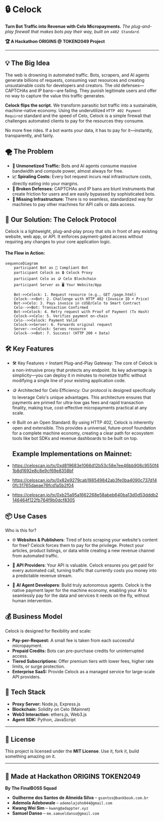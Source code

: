 # 🔒 Celock

**Turn Bot Traffic into Revenue with Celo Micropayments.** *The plug-and-play firewall that makes bots pay their way, built on `x402 Standard`.*

**🏆 A Hackathon ORIGINS @ TOKEN2049 Project**

-----

## 💡 The Big Idea

The web is drowning in automated traffic. Bots, scrapers, and AI agents generate billions of requests, consuming vast resources and creating unsustainable costs for developers and creators. The old defenses—CAPTCHAs and IP bans—are failing. They punish legitimate users and offer no way to capture the value this traffic generates.

**Celock flips the script.** We transform parasitic bot traffic into a sustainable, machine-native economy. Using the underutilized `HTTP 402 Payment Required` standard and the speed of Celo, Celock is a simple firewall that challenges automated clients to pay for the resources they consume.

No more free rides. If a bot wants your data, it has to pay for it—instantly, transparently, and fairly.



## 🌪️ The Problem

  - **💸 Unmonetized Traffic:** Bots and AI agents consume massive bandwidth and compute power, almost always for free.
  - **📈 Spiraling Costs:** Every bot request incurs real infrastructure costs, directly eating into your margins.
  - **🚫 Broken Defenses:** CAPTCHAs and IP bans are blunt instruments that create friction for users and are easily bypassed by sophisticated bots.
  - **🌉 Missing Infrastructure:** There is no seamless, standardized way for machines to pay other machines for API calls or data access.



## 🚀 Our Solution: The Celock Protocol

Celock is a lightweight, plug-and-play proxy that sits in front of any existing website, web app, or API. It enforces payment-gated access without requiring any changes to your core application logic.

#### The Flow in Action:

```mermaid
sequenceDiagram
    participant Bot as 🤖 Compliant Bot
    participant Celock as 🔒 Celock Proxy
    participant Celo as 🪙 Celo Blockchain
    participant Server as 🖥️ Your Website/App

    Bot->>Celock: 1. Request resource (e.g., GET /page.html)
    Celock-->>Bot: 2. Challenge with HTTP 402 (Invoice ID + Price)
    Bot->>Celo: 3. Pays invoice in cUSD/Celo to Smart Contract
    Celo-->>Bot: Transaction Confirmed
    Bot->>Celock: 4. Retry request with Proof of Payment (Tx Hash)
    Celock->>Celo: 5. Verifies payment on-chain
    Celo-->>Celock: Payment Valid
    Celock->>Server: 6. Forwards original request
    Server-->>Celock: Serves resource
    Celock-->>Bot: 7. Success! (HTTP 200 + Data)
```



## 🛠️ Key Features

 - 🛠️ Key Features
⚡ Instant Plug-and-Play Gateway: The core of Celock is a non-intrusive proxy that protects any endpoint. Its key advantage is simplicity—you can deploy it in minutes to monetize traffic without modifying a single line of your existing application code.

- 🪙 Architected for Celo Efficiency: Our protocol is designed specifically to leverage Celo's unique advantages. This architecture ensures that payments are primed for ultra-low gas fees and rapid transaction finality, making true, cost-effective micropayments practical at any scale.

- 🌐 Built on an Open Standard: By using HTTP 402, Celock is inherently open and extensible. This provides a universal, future-proof foundation for a complete machine economy, creating a clear path for ecosystem tools like bot SDKs and revenue dashboards to be built on top.

  ## Example Implementations on Mainnet:
 - https://celoscan.io/tx/0xd819683e1066d12b53c58e7ee46bb908c9550f41b8d1692e8c8e9cf69e8358bf
 - https://celoscan.io/tx/0x82e9279cab198549842ab3fe0ba4090c737d140fc31765daeae76fcd1a5b2f04
 - https://celoscan.io/tx/0xb25a95a1662268e58abeb640ba13d0d53dddb2146464f122fb764f9b0dcf8305



## 📦 Use Cases

Who is this for?
- 🌐 **Websites & Publishers**: Tired of bots scraping your website's content for free? Celock forces them to pay for the privilege. Protect your articles, product listings, or data while creating a new revenue channel from automated traffic.

- 🤖 **API Providers**: Your API is valuable. Celock ensures you get paid for every automated call, turning traffic that currently costs you money into a predictable revenue stream.

- 🧠 **AI Agent Developers**: Build truly autonomous agents. Celock is the native payment layer for the machine economy, enabling your AI to seamlessly pay for the data and services it needs on the fly, without human intervention.

## 💰 Business Model

Celock is designed for flexibility and scale:

  - **Pay-per-Request:** A small fee is taken from each successful micropayment.
  - **Prepaid Credits:** Bots can pre-purchase credits for uninterrupted access.
  - **Tiered Subscriptions:** Offer premium tiers with lower fees, higher rate limits, or surge protection.
  - **Enterprise SaaS:** Provide Celock as a managed service for large-scale API providers.

## 🧠 Tech Stack

  - **Proxy Server:** Node.js, Express.js
  - **Blockchain:** Solidity on Celo (Mainnet)
  - **Web3 Interaction:** ethers.js, Web3.js
  - **Agent SDK:** Python, JavaScript


-----

## 🧾 License

This project is licensed under the **MIT License**. Use it, fork it, build something amazing on it.

-----

## 🧠 Made at Hackathon ORIGINS TOKEN2049

**By The FinalBOSS Squad**

  - **Guilherme dos Santos de Almeida Silva** – `gsantos@bankbook.com.br`
  - **Ademola Adebowale** – `ademolajohn844@gmail.com`
  - **Kwang Wei Sim** – `kwang@adappter.xyz`
  - **Samuel Danso** – `me.samueldanso@gmail.com`
